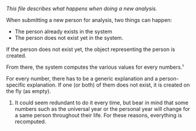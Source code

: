 _This file describes what happens when doing a new analysis._

When submitting a new person for analysis, two things can happen:
- The person already exists in the system
- The person does not exist yet in the system.

If the person does not exist yet, the object representing the person is 
created.

From there, the system computes the various values for every numbers.¹

For every number, there has to be a generic explanation and a 
person-specific explanation. If one (or both) of them does not exist, it 
is created on the fly (as empty).

1) It could seem redundant to do it every time, but bear in mind that some 
 numbers such as the universal year or the personal year will change for a 
 same person throughout their life. For these reasons, everything is 
 recomputed.  
